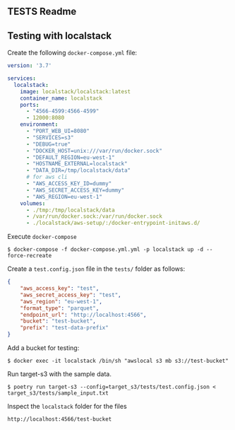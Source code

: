 ## TESTS Readme

## Testing with localstack

Create the following `docker-compose.yml` file:

```yaml
version: '3.7'

services:
  localstack:
    image: localstack/localstack:latest
    container_name: localstack
    ports:
      - "4566-4599:4566-4599"
      - 12000:8080
    environment:
      - "PORT_WEB_UI=8080"
      - "SERVICES=s3"
      - "DEBUG=true"
      - "DOCKER_HOST=unix:///var/run/docker.sock"
      - "DEFAULT_REGION=eu-west-1"
      - "HOSTNAME_EXTERNAL=localstack"
      - "DATA_DIR=/tmp/localstack/data"
      # for aws cli
      - "AWS_ACCESS_KEY_ID=dummy"
      - "AWS_SECRET_ACCESS_KEY=dummy"
      - "AWS_REGION=eu-west-1"
    volumes:
      - ./tmp:/tmp/localstack/data
      - /var/run/docker.sock:/var/run/docker.sock
      - ./localstack/aws-setup/:/docker-entrypoint-initaws.d/

```

Execute `docker-compose`

```shell
$ docker-compose -f docker-compose.yml.yml -p localstack up -d --force-recreate
```

Create a `test.config.json` file in the `tests/` folder as follows:
```json
{
    "aws_access_key": "test",
    "aws_secret_access_key": "test",
    "aws_region": "eu-west-1",
    "format_type": "parquet",
    "endpoint_url": "http://localhost:4566",
    "bucket": "test-bucket",
    "prefix": "test-data-prefix"
}
```

Add a bucket for testing:
```shell
$ docker exec -it localstack /bin/sh "awslocal s3 mb s3://test-bucket"
```

Run target-s3 with the sample data.
```shell
$ poetry run target-s3 --config=target_s3/tests/test.config.json < target_s3/tests/sample_input.txt
```

Inspect the `localstack` folder for the files

`http://localhost:4566/test-bucket`